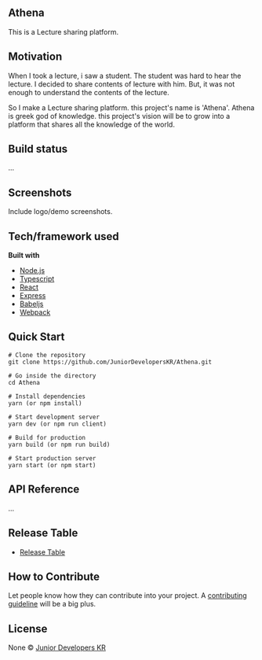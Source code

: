 ## Athena
This is a Lecture sharing platform.  

## Motivation
When I took a lecture, i saw a student. The student was hard to hear the lecture. I decided to share contents of lecture with him. But, it was not enough to understand the contents of the lecture.

So I make a Lecture sharing platform. this project's name is 'Athena'. Athena is greek god of knowledge. this project's vision will be to grow into a platform that shares all the knowledge of the world.

## Build status

...

## Screenshots
Include logo/demo screenshots.

## Tech/framework used

<b>Built with</b>
- [Node.js](https://nodejs.org/en/)
- [Typescript](https://www.typescriptlang.org/)
- [React](https://reactjs.org/)
- [Express](https://expressjs.com/)
- [Babeljs](https://babeljs.io/)
- [Webpack](https://webpack.js.org/)

## Quick Start

```
# Clone the repository
git clone https://github.com/JuniorDevelopersKR/Athena.git

# Go inside the directory
cd Athena

# Install dependencies
yarn (or npm install)

# Start development server
yarn dev (or npm run client)

# Build for production
yarn build (or npm run build)

# Start production server
yarn start (or npm start)
```

## API Reference

...

## Release Table
- [Release Table](https://docs.google.com/spreadsheets/d/1PIefkpbnYsELmCgrxDInCZz67_yFGkkTfATFjPOHCTM/edit?usp=sharing)

## How to Contribute
Let people know how they can contribute into your project. A [contributing guideline](https://github.com/JuniorDevelopersKR/Athena/blob/master/CONTRIBUTING.md) will be a big plus.

## License
None © [Junior Developers KR](https://github.com/JuniorDevelopersKR/Athena/blob/master/LICENSE)
